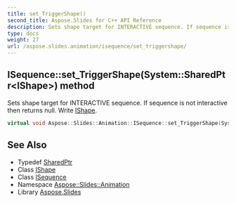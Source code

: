 ```yaml
---
title: set_TriggerShape()
second_title: Aspose.Slides for C++ API Reference
description: Sets shape target for INTERACTIVE sequence. If sequence is not interactive then returns null. Write IShape.
type: docs
weight: 27
url: /aspose.slides.animation/isequence/set_triggershape/
---
```

## ISequence::set_TriggerShape(System::SharedPtr\<IShape\>) method


Sets shape target for INTERACTIVE sequence. If sequence is not interactive then returns null. Write [IShape](../../../aspose.slides/ishape/).

```cpp
virtual void Aspose::Slides::Animation::ISequence::set_TriggerShape(System::SharedPtr<IShape> value)=0
```

## See Also

* Typedef [SharedPtr](../../../system/sharedptr/)
* Class [IShape](../../../aspose.slides/ishape/)
* Class [ISequence](../)
* Namespace [Aspose::Slides::Animation](../../)
* Library [Aspose.Slides](../../../)